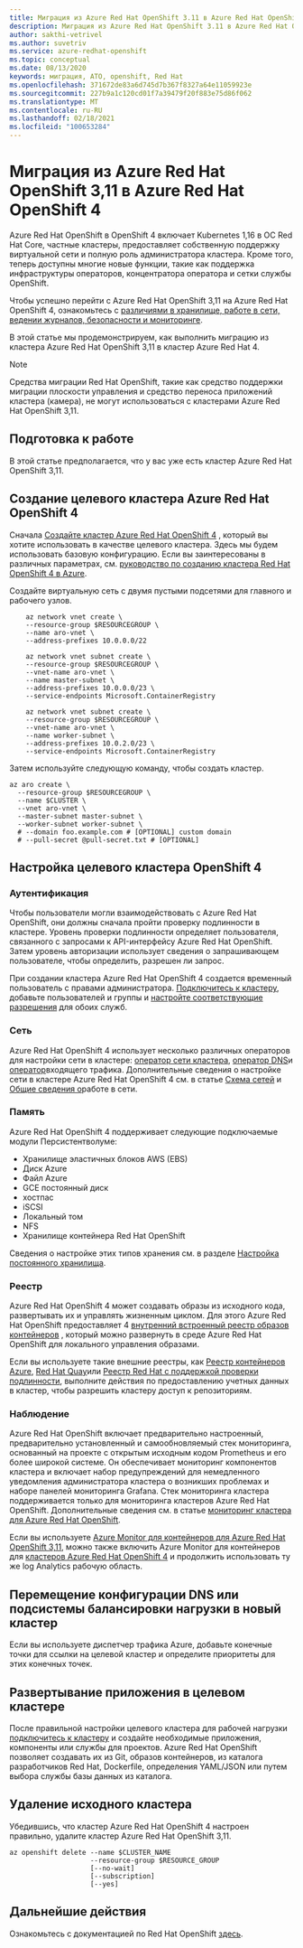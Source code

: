 ```yaml
---
title: Миграция из Azure Red Hat OpenShift 3.11 в Azure Red Hat OpenShift 4
description: Миграция из Azure Red Hat OpenShift 3.11 в Azure Red Hat OpenShift 4
author: sakthi-vetrivel
ms.author: suvetriv
ms.service: azure-redhat-openshift
ms.topic: conceptual
ms.date: 08/13/2020
keywords: миграция, АТО, openshift, Red Hat
ms.openlocfilehash: 371672de83a6d745d7b367f8327a64e11059923e
ms.sourcegitcommit: 227b9a1c120cd01f7a39479f20f883e75d86f062
ms.translationtype: MT
ms.contentlocale: ru-RU
ms.lasthandoff: 02/18/2021
ms.locfileid: "100653284"
---
```

# <a name="migrate-from-azure-red-hat-openshift-311-to-azure-red-hat-openshift-4"></a>Миграция из Azure Red Hat OpenShift 3,11 в Azure Red Hat OpenShift 4

Azure Red Hat OpenShift в OpenShift 4 включает Kubernetes 1,16 в ОС Red Hat Core, частные кластеры, предоставляет собственную поддержку виртуальной сети и полную роль администратора кластера. Кроме того, теперь доступны многие новые функции, такие как поддержка инфраструктуры операторов, концентратора оператора и сетки службы OpenShift.

Чтобы успешно перейти с Azure Red Hat OpenShift 3,11 на Azure Red Hat OpenShift 4, ознакомьтесь с [различиями в хранилище, работе в сети, ведении журналов, безопасности и мониторинге](https://docs.openshift.com/container-platform/4.4/migration/migrating_3_4/planning-migration-3-to-4.html).

В этой статье мы продемонстрируем, как выполнить миграцию из кластера Azure Red Hat OpenShift 3,11 в кластер Azure Red Hat 4.

> [!NOTE]
> Средства миграции Red Hat OpenShift, такие как средство поддержки миграции плоскости управления и средство переноса приложений кластера (камера), не могут использоваться с кластерами Azure Red Hat OpenShift 3,11.

## <a name="before-you-begin"></a>Подготовка к работе

В этой статье предполагается, что у вас уже есть кластер Azure Red Hat OpenShift 3,11.

## <a name="create-a-target-azure-red-hat-openshift-4-cluster"></a>Создание целевого кластера Azure Red Hat OpenShift 4

Сначала [Создайте кластер Azure Red Hat OpenShift 4](tutorial-create-cluster.md) , который вы хотите использовать в качестве целевого кластера. Здесь мы будем использовать базовую конфигурацию. Если вы заинтересованы в различных параметрах, см. [руководство по созданию кластера Red Hat OpenShift 4 в Azure](tutorial-create-cluster.md).

Создайте виртуальную сеть с двумя пустыми подсетями для главного и рабочего узлов.

```azurecli-interactive
    az network vnet create \
    --resource-group $RESOURCEGROUP \
    --name aro-vnet \
    --address-prefixes 10.0.0.0/22

    az network vnet subnet create \
    --resource-group $RESOURCEGROUP \
    --vnet-name aro-vnet \
    --name master-subnet \
    --address-prefixes 10.0.0.0/23 \
    --service-endpoints Microsoft.ContainerRegistry

    az network vnet subnet create \
    --resource-group $RESOURCEGROUP \
    --vnet-name aro-vnet \
    --name worker-subnet \
    --address-prefixes 10.0.2.0/23 \
    --service-endpoints Microsoft.ContainerRegistry
```

Затем используйте следующую команду, чтобы создать кластер.

```azurecli-interactive
az aro create \
  --resource-group $RESOURCEGROUP \
  --name $CLUSTER \
  --vnet aro-vnet \
  --master-subnet master-subnet \
  --worker-subnet worker-subnet \
  # --domain foo.example.com # [OPTIONAL] custom domain
  # --pull-secret @pull-secret.txt # [OPTIONAL]
```

## <a name="configure-the-target-openshift-4-cluster"></a>Настройка целевого кластера OpenShift 4

### <a name="authentication"></a>Аутентификация

Чтобы пользователи могли взаимодействовать с Azure Red Hat OpenShift, они должны сначала пройти проверку подлинности в кластере. Уровень проверки подлинности определяет пользователя, связанного с запросами к API-интерфейсу Azure Red Hat OpenShift. Затем уровень авторизации использует сведения о запрашивающем пользователе, чтобы определить, разрешен ли запрос.

При создании кластера Azure Red Hat OpenShift 4 создается временный пользователь с правами администратора. [Подключитесь к кластеру](tutorial-connect-cluster.md), добавьте пользователей и группы и [настройте соответствующие разрешения](https://docs.openshift.com/container-platform/4.6/authentication/understanding-authentication.html) для обоих служб.

### <a name="networking"></a>Сеть

Azure Red Hat OpenShift 4 использует несколько различных операторов для настройки сети в кластере: [оператор сети кластера](https://docs.openshift.com/container-platform/4.6/networking/cluster-network-operator.html#nw-cluster-network-operator_cluster-network-operator), [оператор DNS](https://docs.openshift.com/container-platform/4.6/networking/dns-operator.html)и [оператор](https://docs.openshift.com/container-platform/4.6/networking/ingress-operator.html)входящего трафика. Дополнительные сведения о настройке сети в кластере Azure Red Hat OpenShift 4 см. в статье [Схема сетей](concepts-networking.md) и [Общие сведения о](https://docs.openshift.com/container-platform/4.6/networking/understanding-networking.html)работе в сети.

### <a name="storage"></a>Память
Azure Red Hat OpenShift 4 поддерживает следующие подключаемые модули Персистентволуме:

- Хранилище эластичных блоков AWS (EBS)
- Диск Azure
- Файл Azure
- GCE постоянный диск
- хостпас
- iSCSI
- Локальный том
- NFS
- Хранилище контейнера Red Hat OpenShift

Сведения о настройке этих типов хранения см. в разделе [Настройка постоянного хранилища](https://access.redhat.com/documentation/azure_red_hat_openshift/4/html/storage/configuring-persistent-storage).

### <a name="registry"></a>Реестр

Azure Red Hat OpenShift 4 может создавать образы из исходного кода, развертывать их и управлять жизненным циклом. Для этого Azure Red Hat OpenShift предоставляет 4 [внутренний встроенный реестр образов контейнеров](https://docs.openshift.com/container-platform/4.6/registry/registry-options.html) , который можно развернуть в среде Azure Red Hat OpenShift для локального управления образами.

Если вы используете такие внешние реестры, как [Реестр контейнеров Azure](../container-registry/index.yml), [Red Hat Quay](https://docs.openshift.com/container-platform/4.6/registry/registry-options.html#registry-quay-overview_registry-options)или [Реестр Red Hat с поддержкой проверки подлинности](https://docs.openshift.com/container-platform/4.6/registry/registry-options.html#registry-authentication-enabled-registry-overview_registry-options), выполните действия по предоставлению учетных данных в кластер, чтобы разрешить кластеру доступ к репозиториям.

### <a name="monitoring"></a>Наблюдение

Azure Red Hat OpenShift включает предварительно настроенный, предварительно установленный и самообновляемый стек мониторинга, основанный на проекте с открытым исходным кодом Prometheus и его более широкой системе. Он обеспечивает мониторинг компонентов кластера и включает набор предупреждений для немедленного уведомления администратора кластера о возникших проблемах и наборе панелей мониторинга Grafana. Стек мониторинга кластера поддерживается только для мониторинга кластеров Azure Red Hat OpenShift. Дополнительные сведения см. в статье [мониторинг кластера для Azure Red Hat OpenShift](https://docs.openshift.com/container-platform/4.6/monitoring/understanding-the-monitoring-stack.html).

Если вы используете [Azure Monitor для контейнеров для Azure Red Hat OpenShift 3,11](../azure-monitor/containers/container-insights-azure-redhat-setup.md), можно также включить Azure Monitor для контейнеров для [кластеров Azure Red Hat OpenShift 4](../azure-monitor/containers/container-insights-azure-redhat4-setup.md) и продолжить использовать ту же log Analytics рабочую область.

## <a name="move-your-dns-or-load-balancer-configuration-to-the-new-cluster"></a>Перемещение конфигурации DNS или подсистемы балансировки нагрузки в новый кластер

Если вы используете диспетчер трафика Azure, добавьте конечные точки для ссылки на целевой кластер и определите приоритеты для этих конечных точек.

## <a name="deploy-application-to-your-target-cluster"></a>Развертывание приложения в целевом кластере

После правильной настройки целевого кластера для рабочей нагрузки [подключитесь к кластеру](tutorial-connect-cluster.md) и создайте необходимые приложения, компоненты или службы для проектов. Azure Red Hat OpenShift позволяет создавать их из Git, образов контейнеров, из каталога разработчиков Red Hat, Dockerfile, определения YAML/JSON или путем выбора службы базы данных из каталога.

## <a name="delete-your-source-cluster"></a>Удаление исходного кластера
Убедившись, что кластер Azure Red Hat OpenShift 4 настроен правильно, удалите кластер Azure Red Hat OpenShift 3,11.

```
az openshift delete --name $CLUSTER_NAME
                    --resource-group $RESOURCE_GROUP
                    [--no-wait]
                    [--subscription]
                    [--yes]
```
## <a name="next-steps"></a>Дальнейшие действия
Ознакомьтесь с документацией по Red Hat OpenShift [здесь](https://docs.openshift.com/container-platform/4.6/welcome/index.html).
